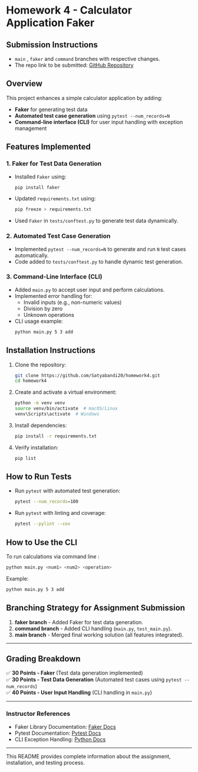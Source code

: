 # Homework 4 - Calculator Application Faker


## **Submission Instructions**
-  `main` , `faker` and `command` branches with respective changes.
- The repo link to be submitted: [GitHub Repository](https://github.com/Satyabandi20/homework4)

## Overview
This project enhances a simple calculator application by adding:
- **Faker** for generating test data
- **Automated test case generation** using `pytest --num_records=N`
- **Command-line interface (CLI)** for user input handling with exception management

## Features Implemented
### 1. **Faker for Test Data Generation**
- Installed `Faker` using:
  ```bash
  pip install faker
  ```
- Updated `requirements.txt` using:
  ```bash
  pip freeze > requirements.txt
  ```
- Used `Faker` in `tests/conftest.py` to generate test data dynamically.

### 2. **Automated Test Case Generation**
- Implemented `pytest --num_records=N` to generate and run `N` test cases automatically.
- Code added to `tests/conftest.py` to handle dynamic test generation.

### 3. **Command-Line Interface (CLI)**
- Added `main.py` to accept user input and perform calculations.
- Implemented error handling for:
  - Invalid inputs (e.g., non-numeric values)
  - Division by zero
  - Unknown operations
- CLI usage example:
  ```bash
  python main.py 5 3 add
  ```

## **Installation Instructions**
1. Clone the repository:
   ```bash
   git clone https://github.com/Satyabandi20/homework4.git
   cd homework4
   ```
2. Create and activate a virtual environment:
   ```bash
   python -m venv venv
   source venv/bin/activate  # macOS/Linux
   venv\Scripts\activate  # Windows
   ```
3. Install dependencies:
   ```bash
   pip install -r requirements.txt
   ```
4. Verify installation:
   ```bash
   pip list
   ```

## **How to Run Tests**
- Run `pytest` with automated test generation:
  ```bash
  pytest --num_records=100
  ```
- Run `pytest` with linting and coverage:
  ```bash
  pytest --pylint --cov
  ```

## **How to Use the CLI**
To run calculations via command line :
```bash
python main.py <num1> <num2> <operation>
```
Example:
```bash
python main.py 5 3 add
```

## **Branching Strategy for Assignment Submission**
1. **faker branch** - Added Faker for test data generation.
2. **command branch** - Added CLI handling (`main.py`, `test_main.py`).
3. **main branch** - Merged final working solution (all features integrated).

---

## **Grading Breakdown**
✅ **30 Points - Faker** (Test data generation implemented)  
✅ **30 Points - Test Data Generation** (Automated test cases using `pytest --num_records`)  
✅ **40 Points - User Input Handling** (CLI handling in `main.py`)  

---

### **Instructor References**
- Faker Library Documentation: [Faker Docs](https://faker.readthedocs.io/)
- Pytest Documentation: [Pytest Docs](https://docs.pytest.org/)
- CLI Exception Handling: [Python Docs](https://docs.python.org/3/tutorial/errors.html)

---

This README provides complete information about the assignment, installation, and testing process.

